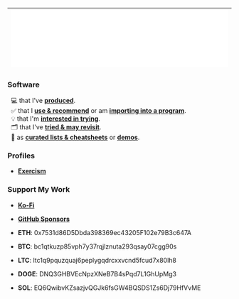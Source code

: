 | <img src="/github-metrics.svg" />| 
| :-: |

### Software
&nbsp; 💻 that I've [**produced**](https://github.com/nomadicGopher?tab=repositories).  
&nbsp; ✅ that I [**use & recommend**](https://github.com/stars/nomadicGopher/lists/software-i-use) or am [**importing into a program**](https://github.com/stars/nomadicGopher/lists/importing-into-a-program).  
&nbsp; 💡 that I'm [**interested in trying**](https://github.com/stars/nomadicGopher/lists/interested-in).  
&nbsp; 🗂️ that I've [**tried & may revisit**](https://github.com/stars/nomadicGopher/lists/archives).  
&nbsp; 🧾 as [**curated lists & cheatsheets**](https://github.com/stars/nomadicGopher/lists/lists-cheat-sheets) or [**demos**](https://github.com/stars/nomadicGopher/lists/demos-tutorials).  
<!--&nbsp;&nbsp; 🖧 for [**cyber security**](https://github.com/stars/nomadicGopher/lists/cyber-security-resources).-->

### Profiles
* **[Exercism](https://exercism.org/profiles/nomadicGopher)**  
<!--* **[HackerRank](https://hackerrank.com/profile/nomadicGopher)**  -->
<!--* **[HackTheBox](https://app.hackthebox.com/users/2141921)**-->

### Support My Work
* [**Ko-Fi**](https://ko-fi.com/nomadicGopher)

* [**GitHub Sponsors**](https://github.com/sponsors/nomadicGopher)

* **ETH**: 0x7531d86D5Dbda398369ec43205F102e79B3c647A

* **BTC**: bc1qtkuzp85vph7y37rqjlznuta293qsay07cgg90s

* **LTC**: ltc1q9pquzquaj6peplygqdrcxxvcnd5fcud7x80lh8

* **DOGE**: DNQ3GHBVEcNpzXNeB7B4sPqd7L1GhUpMg3

* **SOL**: EQ6QwibvKZsazjvQGJk6fsGW4BQSDS1Zs6Dj79HfVvME
